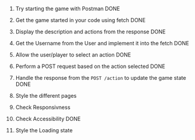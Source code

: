 1. Try starting the game with Postman DONE

2. Get the game started in your code using fetch DONE

3. Display the description and actions from the response DONE

4. Get the Username from the User and implement it into the fetch DONE

5. Allow the user/player to select an action DONE

6. Perform a POST request based on the action selected DONE

7. Handle the response from the `POST /action` to update the game state DONE

8. Style the different pages

9. Check Responsivness

10. Check Accessibility DONE

11. Style the Loading state
